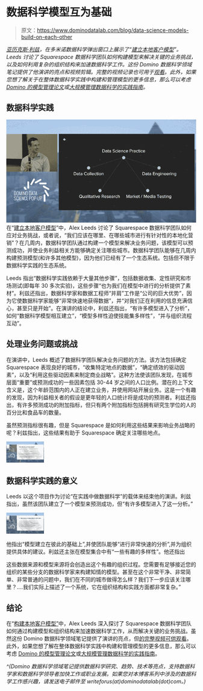 # 数据科学模型互为基础

> 原文：<https://www.dominodatalab.com/blog/data-science-models-build-on-each-other>

*[亚历克斯·利兹](https://www.linkedin.com/in/alexleeds/)，在多米诺数据科学弹出窗口上展示了“[建立本地客户模型](https://dominodatalab.wistia.com/medias/ugthc3r2fi)”。Leeds 讨论了 Squarespace 数据科学团队如何构建模型来解决关键的业务挑战，以及如何利用复杂的组织结构来加速数据科学工作。这份 Domino 数据科学领域笔记提供了他演讲的亮点和视频剪辑。完整的视频记录也可用于[观看](https://dominodatalab.wistia.com/medias/ugthc3r2fi)。此外，如果您想了解关于在整体数据科学实践中构建和管理模型的更多信息，那么可以考虑 [Domino 的模型管理论文](https://www.dominodatalab.com/model-management/?utm_source=blog&utm_medium=post&utm_campaign=data-science-models-build)或[大规模管理数据科学的实践指南](https://www.dominodatalab.com/resources/managing-data-science/?utm_source=blog&utm_medium=post&utm_campaign=)。*

## 数据科学实践

![Data Science practice slide](img/61edcc029e5841c492fb8c2525187875.png)
在“[建立本地客户模型](https://dominodatalab.wistia.com/medias/ugthc3r2fi)”中，Alex Leeds 讨论了 Squarespace 数据科学团队如何应对业务挑战，或者说，“我们应该在哪里、在哪些城市进行有针对性的本地化营销”？在几周内，数据科学团队通过构建一个模型来解决业务问题，该模型可以预测成功，并使业务利益相关方能够确定关注哪些城市。数据科学团队能够在几周内构建预测模型(和许多其他模型)，因为他们已经有了一个生态系统。包括但不限于数据科学实践的生态系统。

Leeds 指出“数据科学实践依赖于大量其他步骤”，包括数据收集、定性研究和市场测试(即每年 30 多次实验)，这些步骤“也为我们在模型中进行的分析提供了素材”。利兹还指出，数据科学家和数据工程师“并肩”工作是“公司的巨大优势”，因为它使数据科学家能够“非常快速地获得数据”，并“对我们正在利用的信息充满信心，甚至只是开始”。在演讲的结论中，利兹还指出，“有许多模型进入了分析”，如何“数据科学模型相互建立”，“模型多样性迫使技能集多样性”，“并与组织流程互动”。

## 处理业务问题或挑战

在演讲中，Leeds 概述了数据科学团队解决业务问题的方法。该方法包括确定 Squarespace 表现良好的城市，“收集特定地点的数据”，“确定绩效的驱动因素”，以及“利用这些驱动因素来制定商业战略”。这种方法使该团队发现，在城市层面“重要”或预测成功的一些因素包括 30-44 岁之间的人口比例。潜在的上下文含义是，这个年龄范围内的人正在建立业务，并使用网站开展业务。这是一个有趣的发现，因为利益相关者的假设是更年轻的人口统计将是成功的预测者。利兹还指出，有许多预测成功的附加指标，但只有两个附加指标包括拥有研究生学位的人的百分比和食品车的数量。

虽然预测指标很有趣，但是 Squarespace 是如何利用这些结果来影响业务战略的呢？利兹指出，这些结果有助于 Squarespace 确定关注哪些地点。

![Data Science Practice](img/38f0409ecfb20196e1c3e30533086f29.png)

## 数据科学实践的意义

Leeds 以这个项目作为讨论“在实践中做数据科学”的载体来结束他的演讲。利兹指出，虽然该团队建立了一个模型来预测成功，但“有许多模型进入了这一分析。”

![Data Science Practice](img/dcb3ce2cdf6d8906649dabfae763fc86.png)

他指出“模型建立在彼此的基础上”,并使团队能够“进行非常快速的分析”,并为组织提供具体的建议。利兹还主张在模型集合中有“一些有趣的多样性”。他还指出

这些数据来源和模型来源将会创造出这个有趣的组织过程。您需要有足够接近您的组织的某些分支的数据科学家来构建知情的模型。甚至在这个非常干净、非常简单、非常普通的问题中，我们在不同的城市做得怎么样？我们下一步应该关注哪里？….我们实际上描述了一个系统，它在组织结构和实践方面都非常复杂。”

## 结论

在“[构建本地客户模型”](https://dominodatalab.wistia.com/medias/ugthc3r2fi)中，Alex Leeds 深入探讨了 Squarespace 数据科学团队如何通过构建模型和组织结构来加速数据科学工作，从而解决关键的业务挑战。虽然这份 Domino 数据科学领域笔记提供了演讲的亮点，但[的完整视频可供观看](https://dominodatalab.wistia.com/medias/ugthc3r2fi)。此外，如果您想了解在整体数据科学实践中构建和管理模型的更多信息，那么可以考虑 [Domino 的模型管理论文](https://www.dominodatalab.com/model-management/?utm_source=blog&utm_medium=post&utm_campaign=data-science-models-build-on-each-other)或[大规模管理数据科学的实践指南](https://www.dominodatalab.com/resources/managing-data-science?utm_source=blog&utm_medium=post&utm_campaign=)。

*^(Domino 数据科学领域笔记提供数据科学研究、趋势、技术等亮点，支持数据科学家和数据科学领导者加快工作或职业发展。如果您对本博客系列中涉及的数据科学工作感兴趣，请发送电子邮件至 writeforus(at)dominodatalab(dot)com。)*